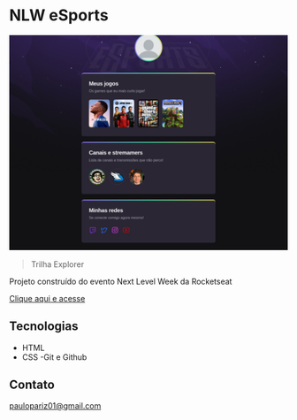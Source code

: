 # NLW eSports 


![preview](./.github/preview.png)



> Trilha Explorer

Projeto construído do evento Next Level Week da Rocketseat



[Clique aqui e acesse](https://paulopariz.github.io/nlw-esports/)


## Tecnologias 

- HTML
- CSS
-Git e Github

## Contato

paulopariz01@gmail.com
